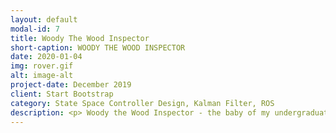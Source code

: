 ```yaml
---
layout: default
modal-id: 7
title: Woody The Wood Inspector
short-caption: WOODY THE WOOD INSPECTOR
date: 2020-01-04
img: rover.gif
alt: image-alt
project-date: December 2019
client: Start Bootstrap
category: State Space Controller Design, Kalman Filter, ROS 
description: <p> Woody the Wood Inspector - the baby of my undergraduate Capstone Project at UBC. The purpose of this project is to facilitate the wood scanning process for quality control in the forestry industry. Presently, logs are trucked into specific scanning facilities for near-infrared, color-imaging, x-ray and other types of scans. With woody, a proof of concept wood scanning robot, this laborious process can be simplified. Woody can move in parallel to a straight surface and keep a certain distance from it. This way, onboard scanning devices can conduct high-quality scanning. Due to intellectual property concerns, the code and detailed design of this project are confidential. However, feel free to contact me about the project. <br><br>Below is a typical log yard where parallel scanning takes place.</p><br><br><center><img src="https://user-images.githubusercontent.com/39393023/72233532-8a967b00-358d-11ea-9499-5ccc0fb7253e.png" alt="Log Yard" width="800" ></center> <p>As an overview, The project is composed of:<ul><li>Traxxas Rustler 2WD 1/10 Scale RC Truck</li><li>Intel Nuc</li><li>PhidgetSpatial Precision 3/3/3 High Resolution</li><li>HC-SR04</li><li>Arduino Nano</li><li>DCDC-NUC Power Supply</li></ul></p>  <p><br<br> I designed and developed a controller that ensures constant scanning distance from the log, using linear state-space control techniques. Also, I implemented a linear Kalman Filter for fusing orientation readings from the ultrasonic sensors and the IMU.<br><br><center><img src="https://user-images.githubusercontent.com/39393023/72233960-ed891180-358f-11ea-999c-0c2f2345c909.png" alt="Log Yard" width="800" ></center> </p><p> On top of our customized mobile platform, the robot can scan along a straight line, from a specified distance from the surface. For a live demo, come check out this video, and <b>feel free to contact me if you're interested in learning about this project!</p> <center><iframe align="center" width="560" height="315" src="https://www.youtube.com/embed/Xl5O0_iYZQI" frameborder="0" allow="accelerometer; autoplay; encrypted-media; gyroscope; picture-in-picture" allowfullscreen></iframe></center>
---
```


